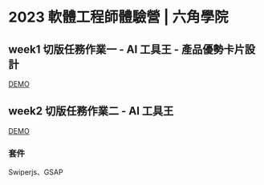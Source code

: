 # 2023 軟體工程師體驗營 | 六角學院
## week1 切版任務作業一 - AI 工具王 - 產品優勢卡片設計
[DEMO](https://echocarrie.com/2023web-camp/week1/#/)
## week2 切版任務作業二 - AI 工具王
[DEMO](https://echocarrie.com/2023web-camp/week2/#/)

### 套件
Swiperjs、GSAP